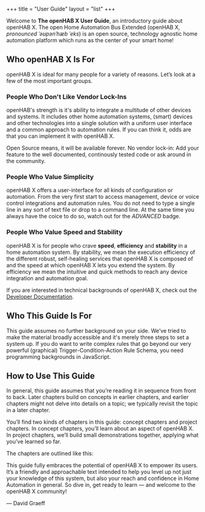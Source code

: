+++
title = "User Guide"
layout = "list"
+++

<p class="bs-callout">
Welcome to <b>The openHAB X User Guide</b>, an introductory guide about openHAB X. The open Home Automation Bus Extended (openHAB X, <i>pronounced ˈəʊpənˈhæb ˈeks</i>) is an open source, technology agnostic home automation platform which runs as the center of your smart home!
</p>

## Who openHAB X Is For
openHAB X is ideal for many people for a variety of reasons. Let’s look at a few of the most important groups.

### People Who Don't Like Vendor Lock-Ins

openHAB's strength is it's ability to integrate a multitude of other devices and systems. It includes other home automation systems, (smart) devices and other technologies into a single solution with a uniform user interface and a common approach to automation rules.
If you can think it, odds are that you can implement it with openHAB X.

Open Source means, it will be available forever. No vendor lock-in: Add your feature to the well documented, continously tested code or ask around in the community.

### People Who Value Simplicity

openHAB X offers a user-interface for all kinds of configuration or automation. From the very first start to access management, device or voice control integrations and automation rules. You do not need to type a single line in any sort of text file or drop to a command line. At the same time you always have the coice to do so, watch out for the <i class="badge badge-primary">ADVANCED</i> badge.

### People Who Value Speed and Stability
openHAB X is for people who crave **speed**, **efficiency** and **stability** in a home automation system. By stability, we mean the execution efficiency of the different robust, self-healing services that openHAB X is composed of and the speed at which openHAB X lets you extend the system. By efficiency we mean the intuitive and quick methods to reach any device integration and automation goal.

If you are interested in technical backgrounds of openHAB X, check out the [Developer Documentation](/developer).

## Who This Guide Is For
This guide assumes no further background on your side. We’ve tried to make the material broadly accessible and it's merely three steps to set a system up. If you do want to write complex rules that go beyond our very powerful (graphical) Trigger-Condition-Action Rule Schema, you need programming backgrounds in JavaScript.

## How to Use This Guide

In general, this guide assumes that you’re reading it in sequence from front to back. Later chapters build on concepts in earlier chapters, and earlier chapters might not delve into details on a topic; we typically revisit the topic in a later chapter.

You’ll find two kinds of chapters in this guide: concept chapters and project chapters. In concept chapters, you’ll learn about an aspect of openHAB X. In project chapters, we’ll build small demonstrations together, applying what you’ve learned so far.

The chapters are outlined like this:

<split>

This guide fully embraces the potential of openHAB X to empower its users. It’s a friendly and approachable text intended to help you level up not just your knowledge of this system, but also your reach and confidence in Home Automation in general. So dive in, get ready to learn — and welcome to the openHAB X community!

— David Graeff